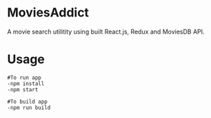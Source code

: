 # MoviesAddict
A movie search utilitity using built React.js, Redux and MoviesDB API.

# Usage

```
#To run app
-npm install
-npm start
```

```
#To build app
-npm run build
```

